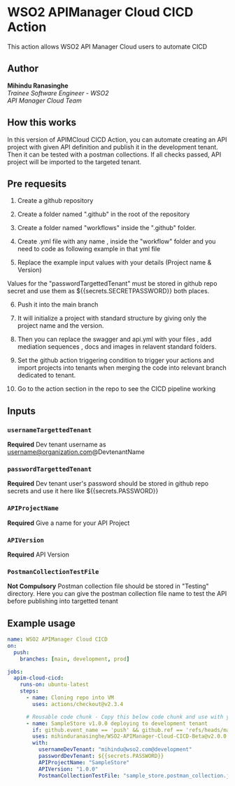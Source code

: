 # WSO2 APIManager Cloud CICD Action

This action allows WSO2 API Manager Cloud users to automate CICD

## Author

<b>Mihindu Ranasinghe</b> <br/>
<i>Trainee Software Engineer - WSO2 </i><br/>
<i>API Manager Cloud Team</i>

## How this works

In this version of APIMCloud CICD Action, you can automate creating an API project with given API definition and publish it in the development tenant. Then it can be tested with a postman collections.
If all checks passed, API project will be imported to the targeted tenant.

## Pre requesits

1. Create a github repository
2. Create a folder named ".github" in the root of the repository
3. Create a folder named "workflows" inside the ".github" folder.
4. Create .yml file with any name , inside the "workflow" folder and you need to code as following example in that yml file

5. Replace the example input values with your details (Project name & Version)

Values for the "passwordTargettedTenant" must be stored in github repo secret and use them as ${{secrets.SECRETPASSWORD}} both places.

6. Push it into the main branch
7. It will initialize a project with standard structure by giving only the project name and the version.
8. Then you can replace the swagger and api.yml with your files , add mediation sequences , docs and images in relavent standard folders.

9. Set the github action triggering condition to trigger your actions and import projects into tenants when merging the code into relevant branch dedicated to tenant.

10. Go to the action section in the repo to see the CICD pipeline working

## Inputs

### `usernameTargettedTenant`

**Required** Dev tenant username as username@organization.com@DevtenantName

### `passwordTargettedTenant`

**Required** Dev tenant user's password should be stored in github repo secrets and use it here like ${{secrets.PASSWORD}}

### `APIProjectName`

**Required** Give a name for your API Project

### `APIVersion`

**Required** API Version

### `PostmanCollectionTestFile`

**Not Compulsory** Postman collection file should be stored in "Testing" directory.
Here you can give the postman collection file name to test the API before publishing into targetted tenant

## Example usage

```yaml
name: WSO2 APIManager Cloud CICD
on:
  push:
    branches: [main, development, prod]

jobs:
  apim-cloud-cicd:
    runs-on: ubuntu-latest
    steps:
      - name: Cloning repo into VM
        uses: actions/checkout@v2.3.4

      # Reusable code chunk - Copy this below code chunk and use with your requirement.
      - name: SampleStore v1.0.0 deploying to development tenant
        if: github.event_name == 'push' && github.ref == 'refs/heads/main'
        uses: mihinduranasinghe/WSO2-APIManager-Cloud-CICD-Beta@v2.0.0
        with:
          usernameDevTenant: "mihindu@wso2.com@development"
          passwordDevTenant: ${{secrets.PASSWORD}}
          APIProjectName: "SampleStore"
          APIVersion: "1.0.0"
          PostmanCollectionTestFile: "sample_store.postman_collection.json"
```
